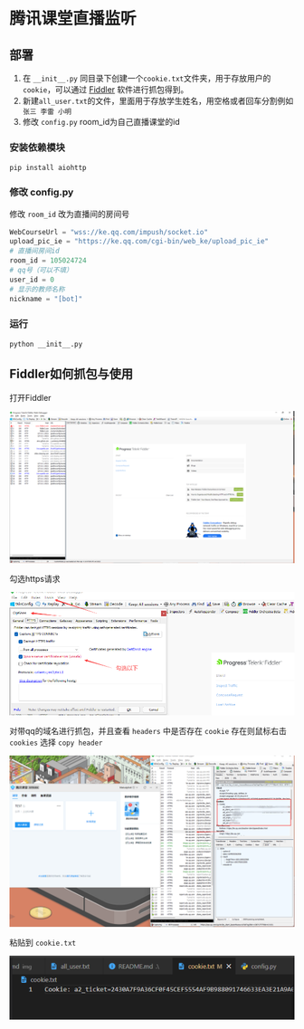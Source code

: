 # 腾讯课堂直播监听

## 部署
1. 在  `__init__.py` 同目录下创建一个`cookie.txt`文件夹，用于存放用户的`cookie`，可以通过 [Fiddler](https://www.telerik.com/download/fiddler) 软件进行抓包得到。
2. 新建`all_user.txt`的文件，里面用于存放学生姓名，用空格或者回车分割例如`张三 李雷 小明`
3. 修改 `config.py` room_id为自己直播课堂的id

### 安装依赖模块
```shell
pip install aiohttp
```

### 修改 config.py
修改 `room_id` 改为直播间的房间号
```python
WebCourseUrl = "wss://ke.qq.com/impush/socket.io"
upload_pic_ie = "https://ke.qq.com/cgi-bin/web_ke/upload_pic_ie"
# 直播间房间id
room_id = 105024724
# qq号（可以不填）
user_id = 0
# 显示的教师名称
nickname = "[bot]"
```

### 运行
```shell
python __init__.py
```

## Fiddler如何抓包与使用

打开Fiddler

![打开Fiddler](img/1.png)

勾选https请求

![勾选](img/2.png)

对带qq的域名进行抓包，并且查看 `headers` 中是否存在 `cookie` 存在则鼠标右击 `cookies` 选择 `copy header`

![抓包](img/3.png)

粘贴到 `cookie.txt`

![添加cookie](img/4.png)